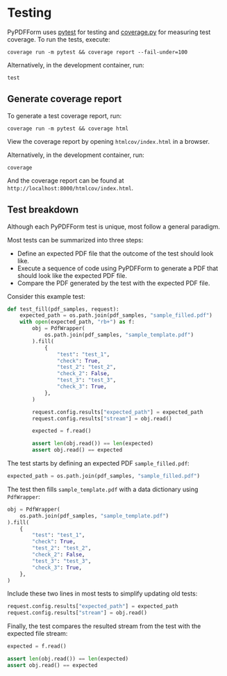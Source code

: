# Testing

PyPDFForm uses [pytest](https://pytest.org/) for testing and [coverage.py](https://coverage.readthedocs.io/)
for measuring test coverage. To run the tests, execute:

```shell
coverage run -m pytest && coverage report --fail-under=100
```

Alternatively, in the development container, run:

```shell
test
```

## Generate coverage report

To generate a test coverage report, run:

```shell
coverage run -m pytest && coverage html
```

View the coverage report by opening `htmlcov/index.html` in a browser.

Alternatively, in the development container, run:

```shell
coverage
```

And the coverage report can be found at `http://localhost:8000/htmlcov/index.html`.

## Test breakdown

Although each PyPDFForm test is unique, most follow a general paradigm.

Most tests can be summarized into three steps:

* Define an expected PDF file that the outcome of the test should look like.
* Execute a sequence of code using PyPDFForm to generate a PDF that should look like the expected PDF file.
* Compare the PDF generated by the test with the expected PDF file.

Consider this example test:

```python
def test_fill(pdf_samples, request):
    expected_path = os.path.join(pdf_samples, "sample_filled.pdf")
    with open(expected_path, "rb+") as f:
        obj = PdfWrapper(
            os.path.join(pdf_samples, "sample_template.pdf")
        ).fill(
            {
                "test": "test_1",
                "check": True,
                "test_2": "test_2",
                "check_2": False,
                "test_3": "test_3",
                "check_3": True,
            },
        )

        request.config.results["expected_path"] = expected_path
        request.config.results["stream"] = obj.read()

        expected = f.read()

        assert len(obj.read()) == len(expected)
        assert obj.read() == expected
```

The test starts by defining an expected PDF `sample_filled.pdf`:

```python
expected_path = os.path.join(pdf_samples, "sample_filled.pdf")
```

The test then fills `sample_template.pdf` with a data dictionary using `PdfWrapper`:

```python
obj = PdfWrapper(
    os.path.join(pdf_samples, "sample_template.pdf")
).fill(
    {
        "test": "test_1",
        "check": True,
        "test_2": "test_2",
        "check_2": False,
        "test_3": "test_3",
        "check_3": True,
    },
)
```

Include these two lines in most tests to simplify updating old tests:

```python
request.config.results["expected_path"] = expected_path
request.config.results["stream"] = obj.read()
```

Finally, the test compares the resulted stream from the test with the expected file stream:

```python
expected = f.read()

assert len(obj.read()) == len(expected)
assert obj.read() == expected
```
